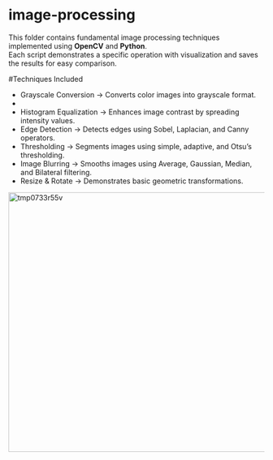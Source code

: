 # image-processing
This folder contains fundamental image processing techniques implemented using **OpenCV** and **Python**.  
Each script demonstrates a specific operation with visualization and saves the results for easy comparison.

#Techniques Included

- Grayscale Conversion → Converts color images into grayscale format.
- 
- Histogram Equalization → Enhances image contrast by spreading intensity values.  
- Edge Detection → Detects edges using Sobel, Laplacian, and Canny operators.  
- Thresholding → Segments images using simple, adaptive, and Otsu’s thresholding.  
- Image Blurring → Smooths images using Average, Gaussian, Median, and Bilateral filtering.  
- Resize & Rotate → Demonstrates basic geometric transformations.  

<img width="512" height="512" alt="tmp0733r55v" src="https://github.com/user-attachments/assets/a1877858-2167-48a2-894a-f79286c182e7" />
